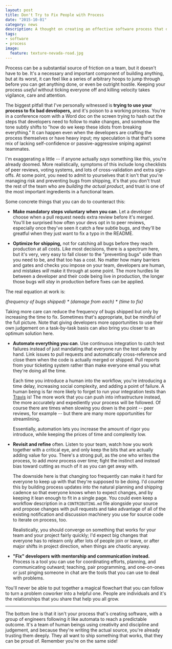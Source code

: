 ```yaml
---
layout: post
title: Don't Try to Fix People with Process
date: "2015-10-01"
category: news
description: A thought on creating an effective software process that doesn't suck.
tags:
- software
- process
image:
  feature: texture-nevada-road.jpg
---
```


Process can be a substantial source of friction on a team, but it doesn't have to be. It's a necessary and important component of building anything, but at its worst, it can feel like a series of arbitrary hoops to jump through before you can get anything done, or even be outright hostile. Keeping your process *useful* without ticking everyone off and killing velocity takes vigilance, care and attention.

The biggest pitfall that I've personally witnessed is **trying to use your process to fix bad developers,** and it's poison to a working process. You're in a conference room with a Word doc on the screen trying to hash out the steps that developers need to follow to make changes, and somehow the tone subtly shifts to "how do we keep these idiots from breaking everything." It can happen even when the developers are crafting the process themselves or have heavy input; my speculation is that that's some mix of lacking self-confidence or passive-aggressive sniping against teammates.

I'm exaggerating a little -- if anyone actually *says* something like this, you're already doomed. More realistically, symptoms of this include long checklists of peer reviews, voting systems, and lots of cross-validation and extra sign-offs. At some point, you need to admit to yourselves that it isn't that you're managing risk and preventing bugs from shipping, it's that you don't trust the rest of the team who are *building the actual product*, and trust is one of the most important ingredients in a functional team.

Some concrete things that you can do to counteract this:

 * **Make mandatory steps voluntary when you can**. Let a developer choose when a pull request needs extra review before it's merged. You'll be surprised how often your devs opt in to peer reviews, especially once they've seen it catch a few subtle bugs, and they'll be greatful when they just want to fix a typo in the README.

 * **Optimize for shipping,** not for catching all bugs before they reach production at all costs. Like most decisions, there is a spectrum here, but it's very, very easy to fall closer to the "preventing bugs" side than you need to be, and that too has a cost. No matter how many barriers and gates and checks you impose on your team, developers are human, and mistakes *will* make it through at some point. The more hurdles lie between a developer and their code being live in production, the longer those bugs will *stay* in production before fixes can be applied.
 
  The real equation at work is:
   
  _(frequency of bugs shipped) * (damage from each) * (time to fix)_
   
  Taking more care can reduce the frequency of bugs shipped but only by increasing the time to fix. Sometimes that's appropriate, but be mindful of the full picture. Note that giving developers more opportunities to use their own judgement on a task-by-task basis can also bring you closer to an optimum solution here.

 * **Automate everything you can**. Use continuous integration to catch test failures instead of just mandating that everyone run the test suite by hand. Link issues to pull requests and automatically cross-reference and close them when the code is actually merged or shipped. Pull reports from your ticketing system rather than make everyone email you what they're doing all the time.
 
   Each time you introduce a human into the workflow, you're introducing a time delay, increasing social complexity, and adding a point of failure. A human being is far more likely to forget to run your integration tests than [Travis](https://travis-ci.org/) is! The more work that you can push into infrastructure instead, the more accurately and expediently your process will be followed. Of course there are times when slowing you down is the point -- peer reviews, for example -- but there are many more opportunities for streamlining.
   
   Essentially, automation lets you increase the amount of rigor you introduce, while keeping the prices of time and complexity low.
 
 * **Revisit and refine** often. Listen to your team, watch how you work together with a critical eye, and only keep the bits that are actually adding value for you. There's a strong pull, as the one who writes the process, to add *more* process over time; fight the instinct and instead bias toward cutting as much of it as you can get away with.
 
   The downside here is that changing too frequently can make it hard for everyone to keep up with that they're supposed to be doing. I'd counter this by building process updates into the natural planning and shipping cadence so that everyone knows when to expect changes, and by keeping it lean enough to fit in a single page. You could even keep a workflow description in a `CONTRIBUTING.md` file alongside your source and propose changes with pull requests and take advantage of all of the existing notification and discussion machinery you use for source code to iterate on process, too.
   
   Realistically, you should converge on something that works for your team and your project fairly quickly; I'd expect big changes that everyone has to relearn only after lots of people join or leave, or after major shifts in project direction, when things are chaotic anyway.

 * **"Fix" developers with mentorship and communication instead.** Process is a tool you can use for coordinating efforts, planning, and communicating outward; teaching, pair programming, and one-on-ones or just pinging someone in chat are the tools that you can use to deal with problems.
 
  You'll never be able to put together a magical flowchart that you can follow to turn a problem coworker into a helpful one. People are individuals and it's the relationships that you share that help you all grow.

---

The bottom line is that it isn't your process that's creating software, with a group of engineers following it like automata to reach a predictable outcome. It's a team of human beings using creativity and discipline and judgement, and because they're writing the actual source, you're already trusting them deeply. They all want to ship something that works, that they can be proud of. Remember you're on the same side!